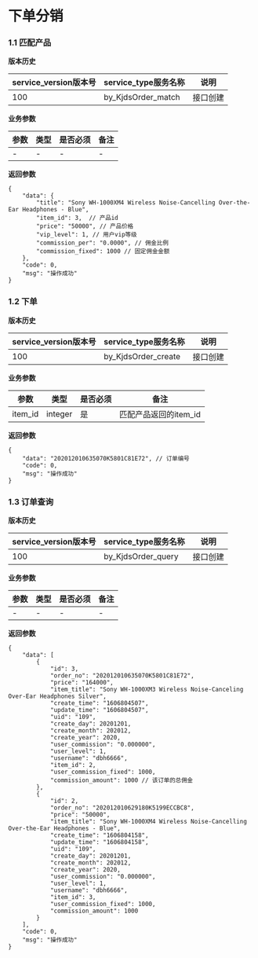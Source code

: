 # 下单分销


### 1.1 匹配产品


**版本历史**

|service_version版本号|service_type服务名称|说明|
|----|---|---|
|100|by_KjdsOrder_match|接口创建|

**业务参数**

|参数 |类型|是否必须|备注|
| ---------------- | ------------------------ | ------------------------ | ------------------------ |
|-|-|-|-|

**返回参数** 
```
{
    "data": {
        "title": "Sony WH-1000XM4 Wireless Noise-Cancelling Over-the-Ear Headphones - Blue",
        "item_id": 3,  // 产品id
        "price": "50000", // 产品价格
        "vip_level": 1, // 用户vip等级
        "commission_per": "0.0000", // 佣金比例
        "commission_fixed": 1000 // 固定佣金金额
    },
    "code": 0,
    "msg": "操作成功"
}
```



### 1.2 下单


**版本历史**

|service_version版本号|service_type服务名称|说明|
|----|---|---|
|100|by_KjdsOrder_create|接口创建|

**业务参数**

|参数 |类型|是否必须|备注|
| ---------------- | ------------------------ | ------------------------ | ------------------------ |
|item_id|integer|是|匹配产品返回的item_id|


**返回参数** 
```
{
    "data": "202012010635070K5801C81E72", // 订单编号
    "code": 0,
    "msg": "操作成功"
}
```

### 1.3 订单查询


**版本历史**

|service_version版本号|service_type服务名称|说明|
|----|---|---|
|100|by_KjdsOrder_query|接口创建|

**业务参数**

|参数 |类型|是否必须|备注|
| ---------------- | ------------------------ | ------------------------ | ------------------------ |
|-|-|-|-|


**返回参数** 
```
{
    "data": [
        {
            "id": 3,
            "order_no": "202012010635070K5801C81E72",
            "price": "164000",
            "item_title": "Sony WH-1000XM3 Wireless Noise-Canceling Over-Ear Headphones Silver",
            "create_time": "1606804507",
            "update_time": "1606804507",
            "uid": "109",
            "create_day": 20201201,
            "create_month": 202012,
            "create_year": 2020,
            "user_commission": "0.000000",
            "user_level": 1,
            "username": "dbh6666",
            "item_id": 2,
            "user_commission_fixed": 1000, 
            "commission_amount": 1000 // 该订单的总佣金
        },
        {
            "id": 2,
            "order_no": "202012010629180K5199ECCBC8",
            "price": "50000",
            "item_title": "Sony WH-1000XM4 Wireless Noise-Cancelling Over-the-Ear Headphones - Blue",
            "create_time": "1606804158",
            "update_time": "1606804158",
            "uid": "109",
            "create_day": 20201201,
            "create_month": 202012,
            "create_year": 2020,
            "user_commission": "0.000000",
            "user_level": 1,
            "username": "dbh6666",
            "item_id": 3,
            "user_commission_fixed": 1000,
            "commission_amount": 1000
        }
    ],
    "code": 0,
    "msg": "操作成功"
}
```

